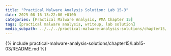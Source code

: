 ```yaml
---
title: "Practical Malware Analysis Solution: Lab 15-3"
date: 2025-08-16 13:22:00 +0100
categories: [Practical Malware Analysis, PMA Chapter 15]
tags: [practical malware analysis, writeup, lab solution]
media_subpath: ../../../practical-malware-analysis-solutions/chapter15/Lab15-03
---
```


{% include practical-malware-analysis-solutions/chapter15/Lab15-03/README.md %}